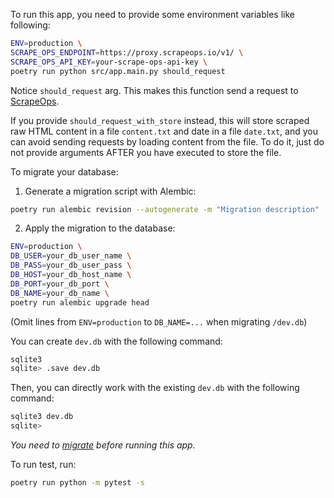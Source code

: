 To run this app, you need to provide some environment variables like following:

```bash
ENV=production \
SCRAPE_OPS_ENDPOINT=https://proxy.scrapeops.io/v1/ \
SCRAPE_OPS_API_KEY=your-scrape-ops-api-key \
poetry run python src/app.main.py should_request
```

Notice `should_request` arg. This makes this function send a request to [ScrapeOps](https://scrapeops.io/).

If you provide `should_request_with_store` instead, this will store scraped raw HTML content in a file `content.txt` and date in a file `date.txt`, and you can avoid sending requests by loading content from the file. To do it, just do not provide arguments AFTER you have executed to store the file.

To migrate your database:

1. Generate a migration script with Alembic:

```bash
poetry run alembic revision --autogenerate -m "Migration description"
```

2. Apply the migration to the database:

```bash
ENV=production \
DB_USER=your_db_user_name \
DB_PASS=your_db_user_pass \
DB_HOST=your_db_host_name \
DB_PORT=your_db_port \
DB_NAME=your_db_name \
poetry run alembic upgrade head
```

(Omit lines from `ENV=production` to `DB_NAME=...` when migrating `/dev.db`)

You can create `dev.db` with the following command:

```bash
sqlite3
sqlite> .save dev.db
```

Then, you can directly work with the existing `dev.db` with the following command:

```bash
sqlite3 dev.db
sqlite>
```

*You need to [migrate](#) before running this app.*

To run test, run:

```bash
poetry run python -m pytest -s
```

